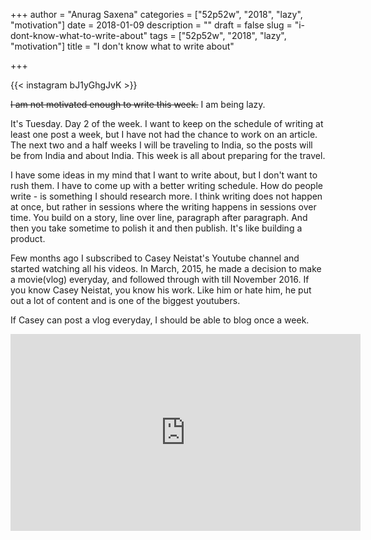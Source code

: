 +++
author = "Anurag Saxena"
categories = ["52p52w", "2018", "lazy", "motivation"]
date = 2018-01-09
description = ""
draft = false
slug = "i-dont-know-what-to-write-about"
tags = ["52p52w", "2018", "lazy", "motivation"]
title = "I don't know what to write about"

+++


{{< instagram bJ1yGhgJvK >}}

~~I am not motivated enough to write this week.~~ I am being lazy. 

It's Tuesday. Day 2 of the week. I want to keep on the schedule of writing at least one post a week, but I have not had the chance to work on an article. The next two and a half weeks I will be traveling to India, so the posts will be from India and about India. This week is all about preparing for the travel. 

I have some ideas in my mind that I want to write about, but I don't want to rush them. I have to come up with a better writing schedule. How do people write - is something I should research more. I think writing does not happen at once, but rather in sessions where the writing happens in sessions over time. You build on a story, line over line, paragraph after paragraph. And then you take sometime to polish it and then publish. It's like building a product. 

Few months ago I subscribed to Casey Neistat's Youtube channel and started watching all his videos. In March, 2015, he made a decision to make a movie(vlog) everyday, and followed through with till November 2016. If you know Casey Neistat, you know his work. Like him or hate him, he put out a lot of content and is one of the biggest youtubers. 

If Casey can post a vlog everyday, I should be able to blog once a week. 

<iframe width="560" height="315" src="https://www.youtube.com/embed/jG7dSXcfVqE?rel=0" frameborder="0" allow="autoplay; encrypted-media" allowfullscreen></iframe>

